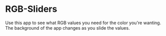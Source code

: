 # RGB-Sliders

Use this app to see what RGB values you need for the color you're wanting.  The background of the app changes as you slide the values.
